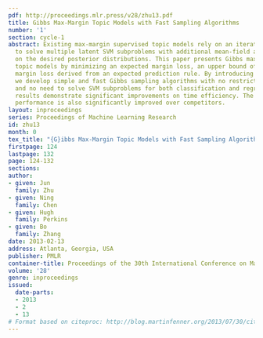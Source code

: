 ```yaml
---
pdf: http://proceedings.mlr.press/v28/zhu13.pdf
title: Gibbs Max-Margin Topic Models with Fast Sampling Algorithms
number: '1'
section: cycle-1
abstract: Existing max-margin supervised topic models rely on an iterative procedure
  to solve multiple latent SVM subproblems with additional mean-field assumptions
  on the desired posterior distributions. This paper presents Gibbs max-margin supervised
  topic models by minimizing an expected margin loss, an upper bound of the existing
  margin loss derived from an expected prediction rule. By introducing augmented variables,
  we develop simple and fast Gibbs sampling algorithms with no restricting assumptions
  and no need to solve SVM subproblems for both classification and regression. Empirical
  results demonstrate significant improvements on time efficiency. The classification
  performance is also significantly improved over competitors.
layout: inproceedings
series: Proceedings of Machine Learning Research
id: zhu13
month: 0
tex_title: "{G}ibbs Max-Margin Topic Models with Fast Sampling Algorithms"
firstpage: 124
lastpage: 132
page: 124-132
sections: 
author:
- given: Jun
  family: Zhu
- given: Ning
  family: Chen
- given: Hugh
  family: Perkins
- given: Bo
  family: Zhang
date: 2013-02-13
address: Atlanta, Georgia, USA
publisher: PMLR
container-title: Proceedings of the 30th International Conference on Machine Learning
volume: '28'
genre: inproceedings
issued:
  date-parts:
  - 2013
  - 2
  - 13
# Format based on citeproc: http://blog.martinfenner.org/2013/07/30/citeproc-yaml-for-bibliographies/
---
```


